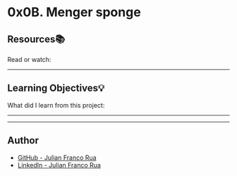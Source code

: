 # 0x0B. Menger sponge

## Resources:books:
Read or watch:

---
## Learning Objectives:bulb:
What did I learn from this project:

---
---

## Author
* [GitHub - Julian Franco Rua](https://github.com/julianfrancor)
* [LinkedIn - Julian Franco Rua](https://www.linkedin.com/in/julianfrancor/)
